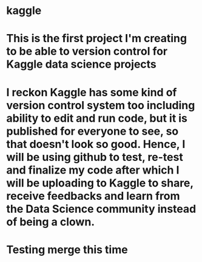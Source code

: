 # kaggle
# This is the first project I'm creating to be able to version control for Kaggle data science projects
# I reckon Kaggle has some kind of version control system too including ability to edit and run code, but it is published for everyone to see, so that doesn't look so good. Hence, I will be using github to test, re-test and finalize my code after which I will be uploading to Kaggle to share, receive feedbacks and learn from the Data Science community instead of being a clown.
# Testing merge this time
